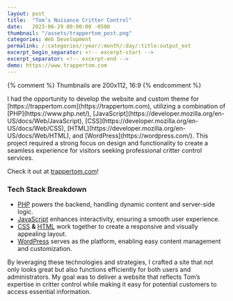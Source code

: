 ```yaml
---
layout: post
title:  "Tom’s Nuisance Critter Control"
date:   2023-06-29 00:00:00 -0500
thumbnail: "/assets/trappertom_post.png"
categories: Web Development
permalink: /:categories/:year/:month/:day/:title:output_ext
excerpt_begin_separator: <!-- excerpt-start -->
excerpt_separator: <!-- excerpt-end -->
demo: https://www.trappertom.com
---
```

{% comment %} 
    Thumbnails are 200x112, 16:9
{% endcomment %}

<!-- excerpt-start -->I had the opportunity to develop the website and custom theme for [https://trappertom.com](https://trappertom.com), utilizing a combination of [PHP](https://www.php.net/), [JavaScript](https://developer.mozilla.org/en-US/docs/Web/JavaScript), [CSS](https://developer.mozilla.org/en-US/docs/Web/CSS), [HTML](https://developer.mozilla.org/en-US/docs/Web/HTML), and [WordPress](https://wordpress.com/). This project required a strong focus on design and functionality to create a seamless experience for visitors seeking professional critter control services.<!-- excerpt-end -->

Check it out at [trappertom.com](https://trappertom.com)!

### Tech Stack Breakdown

- [PHP](https://www.php.net/) powers the backend, handling dynamic content and server-side logic.
- [JavaScript](https://developer.mozilla.org/en-US/docs/Web/JavaScript) enhances interactivity, ensuring a smooth user experience.
- [CSS](https://developer.mozilla.org/en-US/docs/Web/CSS) **&** [HTML](https://developer.mozilla.org/en-US/docs/Web/HTML) work together to create a responsive and visually appealing layout.
- [WordPress](https://wordpress.com/) serves as the platform, enabling easy content management and customization.

By leveraging these technologies and strategies, I crafted a site that not only looks great but also functions efficiently for both users and administrators. My goal was to deliver a website that reflects Tom’s expertise in critter control while making it easy for potential customers to access essential information.

